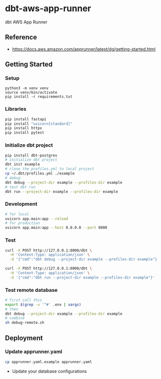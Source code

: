 # dbt-aws-app-runner

dbt AWS App Runner

## Reference

- https://docs.aws.amazon.com/apprunner/latest/dg/getting-started.html

## Getting Started

### Setup

```
python3 -m venv venv
source venv/bin/activate
pip install -r requirements.txt
```

### Libraries

```bash
pip install fastapi
pip install "uvicorn[standard]"
pip install httpx
pip install pytest
```

### Initialize dbt project

```bash
pip install dbt-postgres
# initialize dbt project
dbt init example
# clone the profiles.yml to local project
cp ~/.dbt/profiles.yml ./example
# debug
dbt debug --project-dir example --profiles-dir example
# test dbt run
dbt run --project-dir example --profiles-dir example
```

### Development

```bash
# for local
uvicorn app.main:app --reload
# for production
uvicorn app.main:app --host 0.0.0.0 --port 8000
```

### Test

```bash
curl -X POST http://127.0.0.1:8000/dbt \
  -H 'Content-Type: application/json' \
  -d '{"cmd":"dbt debug --project-dir example --profiles-dir example"}'
  
curl -X POST http://127.0.0.1:8000/dbt \
  -H 'Content-Type: application/json' \
  -d '{"cmd":"dbt run --project-dir example --profiles-dir example"}'
```

### Test remote database

```bash
# first call this
export $(grep -v '^#' .env | xargs)
# then
dbt debug --project-dir example --profiles-dir example
# combine
sh debug-remote.sh
```

## Deployment

### Update apprunner.yaml

```bash
cp apprunner.yaml.example apprunner.yaml
```

- Update your database configurations
